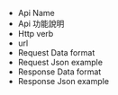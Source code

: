 - Api Name
- Api 功能說明
- Http verb
- url
- Request Data format
- Request Json example
- Response Data format
- Response Json example